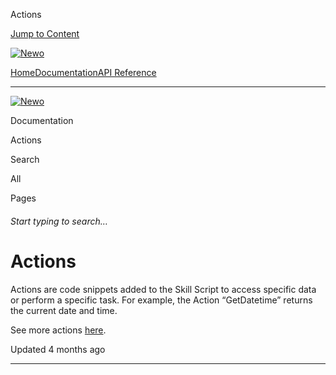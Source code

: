 Actions

[Jump to Content](#content)

[![Newo](https://files.readme.io/895bdeef8322f081f6d0f4507a17e414930dfddfddf1de452f458dc00698ca84-small-svgviewer-png-output_9.png)](/)

[Home](/)[Documentation](index.md)[API Reference](/reference)

* * *

[![Newo](https://files.readme.io/895bdeef8322f081f6d0f4507a17e414930dfddfddf1de452f458dc00698ca84-small-svgviewer-png-output_9.png)](/)

Documentation

Actions

Search

All

Pages

###### Start typing to search…

# Actions

Actions are code snippets added to the Skill Script to access specific data or perform a specific task. For example, the Action “GetDatetime” returns the current date and time.

See more actions [here](getdatetime.md).

Updated 4 months ago

* * *

